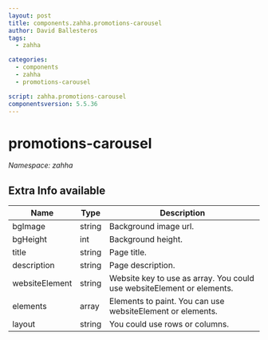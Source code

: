 ```yaml
---
layout: post
title: components.zahha.promotions-carousel
author: David Ballesteros
tags:
  - zahha

categories:
  - components
  - zahha
  - promotions-carousel

script: zahha.promotions-carousel
componentsversion: 5.5.36
---
```

# promotions-carousel

*Namespace: zahha*

## Extra Info available

| Name | Type | Description |
| --- | --- | --- |
| bgImage | string | Background image url. |
| bgHeight | int | Background height. |
| title | string | Page title. |
| description | string | Page description. |
| websiteElement | string | Website key to use as array. You could use websiteElement or elements. |
| elements | array | Elements to paint. You can use websiteElement or elements. |
| layout | string | You could use rows or columns. |
